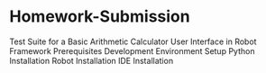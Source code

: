 # Homework-Submission
Test Suite for a Basic Arithmetic Calculator User Interface in Robot Framework
Prerequisites
Development Environment Setup
Python Installation
Robot Installation
IDE Installation
